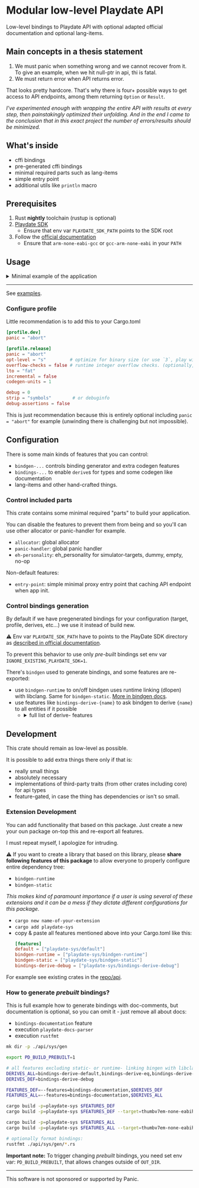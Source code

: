 # Modular low-level Playdate API

Low-level bindings to Playdate API with optional adapted official documentation and optional lang-items.

## Main concepts in a thesis statement

1. We must panic when something wrong and we cannot recover from it. To give an example, when we hit null-ptr in api, thi is fatal.
2. We must return error when API returns error.

That looks pretty hardcore. That's why there is four+ possible ways to get access to API endpoints, among them returning `Option` or `Result`.

_I've experimented enough with wrapping the entire API with results at every step, then painstakingly optimized their unfolding. And in the end I came to the conclusion that in this exact project the number of errors/results should be minimized._


## What's inside

- cffi bindings
- pre-generated cffi bindings
- minimal required parts such as lang-items
- simple entry point
- additional utils like `println` macro


## Prerequisites

1. Rust __nightly__ toolchain (rustup is optional)
1. [Playdate SDK][sdk]
   - Ensure that env var `PLAYDATE_SDK_PATH` points to the SDK root
1. Follow the [official documentation][doc-prerequisites]
   - Ensure that `arm-none-eabi-gcc` or `gcc-arm-none-eabi` in your `PATH`

[sdk]: https://play.date/dev/#cardSDK
[doc-prerequisites]: https://sdk.play.date/Inside%20Playdate%20with%20C.html#_prerequisites


## Usage

<details><summary>Minimal example of the application</summary>

1. Setup library with crate-type
2. Add playdate-sys dependency

Cargo.toml:
```toml
[lib]
name = "example"
path = "src/lib.rs"
crate-type = [
	"dylib",     # for simulator
	"staticlib", # for hardware
]

[dependencies.pd]
package = "playdate-sys"
git = "this/repo/path.git"
```

3. Next is just minimal required initialization code and additionally code that prints all received events

src/lib.rs:
```rust
#![no_std]
use core::ffi::*;

#[macro_use]
extern crate alloc;

#[macro_use]
extern crate pd;
use pd::ffi::*;


#[no_mangle]
// Note: `_arg` is a key-code in simulator, otherwise it's just zero.
pub extern "C" fn eventHandlerShim(api: *const PlaydateAPI, event: PDSystemEvent, _arg: u32) -> c_int {
	match event {
		PDSystemEvent::kEventInit => unsafe {
			// register the API entry point
			pd::API = api;
			// get `setUpdateCallback` fn
			let f = (*(*api).system).setUpdateCallback.unwrap();
			// register update callback
			f(Some(on_update), core::ptr::null_mut());

			// `println` uses `API` internally, that set above
			println!("Init, Hello world!");
		},

		PDSystemEvent::kEventLock => println!("Lock"),
		PDSystemEvent::kEventUnlock => println!("Unlock"),
		PDSystemEvent::kEventPause => println!("Pause"),
		PDSystemEvent::kEventResume => println!("Resume"),
		PDSystemEvent::kEventLowPower => println!("LowPower"),
		PDSystemEvent::kEventTerminate => println!("Terminate"),
		PDSystemEvent::kEventInitLua => println!("InitLua"),
		// simulator only, keyboard events:
		PDSystemEvent::kEventKeyPressed => println!("KeyPressed"),
		PDSystemEvent::kEventKeyReleased => println!("KeyReleased"),
	}

	0 // zero means "OK, no error, continue please"
}

unsafe extern "C" fn on_update(_: *mut c_void) -> i32 { 1 /* `1` means "OK, continue updates" */ }
```

1. Also add the following config needed for proper build configuration

.cargo/config.toml:
```toml
[target.thumbv7em-none-eabihf]
rustflags = [
	"-Ctarget-cpu=cortex-m7",
	"-Clink-args=--emit-relocs",
	"-Crelocation-model=pic",
	"-Csoft-float=no",
	"-Clink-arg=--cref",
	"-Clink-arg=--gc-sections",
	"-Clink-arg=--entry=eventHandlerShim"
]

# Also I recommend to allow unstable options here:
[unstable]
unstable-options = true
```

5. Now build it
```shell
cargo build --lib --release --target=thumbv7em-none-eabihf -Zbuild-std=core,alloc -Zunstable-options
# Note: on windows use gcc-arm-none-eabi instead
arm-none-eabi-gcc ./target/thumbv7em-none-eabihf/release/libexample.a \
			-nostartfiles -mthumb -mcpu=cortex-m7 -mfloat-abi=hard -mfpu=fpv5-sp-d16 -D__FPU_USED=1 \
			-Wl,--cref,--gc-sections,--no-warn-mismatch,--emit-relocs -mword-relocations \
			-fno-common -fno-exceptions \
			-T$PLAYDATE_SDK_PATH/C_API/buildsupport/link_map.ld \
			-o ./target/thumbv7em-none-eabihf/release/example.elf \
			--entry eventHandlerShim
# Then prepare package with manifest and assets, place into it example.elf and call
# `$PLAYDATE_SDK_PATH/bin/pdc` with path of prepared package.
```

6. Then prepare package with manifest and assets, place into it example.elf and then
   call `$PLAYDATE_SDK_PATH/bin/pdc` with path of prepared package.
7. Install and run on device.


⚠️ Note that [cargo-playdate][cargo-playdate-crates] can do it all for you easily. Also it can build executable binaries.

</details>

- - -

See [examples](https://github.com/boozook/playdate/tree/main/api/sys/examples).


### Configure profile

Little recommendation is to add this to your Cargo.toml
```toml
[profile.dev]
panic = "abort"

[profile.release]
panic = "abort"
opt-level = "s"         # optimize for binary size (or use `3`, play with it)
overflow-checks = false # runtime integer overflow checks. (optionally, as you wish)
lto = "fat"
incremental = false
codegen-units = 1

debug = 0
strip = "symbols"        # or debuginfo
debug-assertions = false
```

This is just recommendation because this is entirely optional including `panic = "abort"` for example (unwinding there is challenging but not impossible).


## Configuration

There is some main kinds of features that you can control:
- `bindgen-...` controls binding generator and extra codegen features
- `bindings-...` to enable `derive`s for types and some codegen like documentation
- lang-items and other hand-crafted things.


### Control included parts

This crate contains some minimal required "parts" to build your application.

You can disable the features to prevent them from being and so you'll can use other allocator or panic-handler for example.

- `allocator`: global allocator
- `panic-handler`: global panic handler
- `eh-personality`: eh_personality for simulator-targets, dummy, empty, no-op

Non-default features:
- `entry-point`: simple minimal proxy entry point that caching API endpoint when app init.


### Control bindings generation

By default if we have pregenerated bindings for your configuration (target, profile, derives, etc...) we use it instead of build new.

⚠️ Env var `PLAYDATE_SDK_PATH` have to points to the PlayDate SDK directory as [described in official documentation][doc-env].

To prevent this behavior to use only _pre-built_ bindings set env var `IGNORE_EXISTING_PLAYDATE_SDK=1`.


[doc-env]: https://sdk.play.date/Inside%20Playdate%20with%20C.html#_set_playdate_sdk_path_environment_variable


There's `bindgen` used to generate bindings, and some features are re-exported:

- use `bindgen-runtime` to on/off bindgen uses runtime linking (dlopen) with libclang.
  Same for `bindgen-static`.
  [More in bindgen docs][bindgen-clang].
- use features like `bindings-derive-{name}` to ask bindgen to derive `{name}` to all entities if it possible
  - <details><summary>full list of derive- features</summary>

    - bindings-derive-default
    - bindings-derive-eq
    - bindings-derive-copy
    - bindings-derive-debug
    - bindings-derive-hash
    - bindings-derive-ord
    - bindings-derive-partialeq
    - bindings-derive-partialord

</details>

[bindgen-clang]: https://rust-lang.github.io/rust-bindgen/requirements.html?highlight=LIB#installing-clang


## Development

This crate should remain as low-level as possible.

It is possible to add extra things there only if that is:
- really small things
- absolutely necessary
- implementations of third-party traits (from other crates including core) for api types
- feature-gated, in case the thing has dependencies or isn't so small.


### Extension Development

You can add functionality that based on this package. Just create a new your oun package on-top this and re-export all features.

I must repeat myself, I apologize for intruding.

⚠️ If you want to create a library that based on this library, please __share following features of this package__
to allow everyone to properly configure entire dependency tree:
- `bindgen-runtime`
- `bindgen-static`

_This makes kind of paramount importance if a user is using several of these extensions and it can be a mess if they dictate different configurations for this package._

- `cargo new name-of-your-extension`
- `cargo add playdate-sys`
- copy & paste all features mentioned above into your Cargo.toml like this:
  ```toml
  [features]
  default = ["playdate-sys/default"]
  bindgen-runtime = ["playdate-sys/bindgen-runtime"]
  bindgen-static = ["playdate-sys/bindgen-static"]
  bindings-derive-debug = ["playdate-sys/bindings-derive-debug"]
  ```

For example see existing crates in the [repo/api][repo-api].

[repo-api]: https://github.com/boozook/playdate/tree/main/api



### How to generate _prebuilt_ bindings?

This is full example how to generate bindings with doc-comments,
but documentation is optional, so you can omit it - just remove all about docs:
- `bindings-documentation` feature
- execution `playdate-docs-parser`
- execution `rustfmt`

```bash
mk dir -p ./api/sys/gen

export PD_BUILD_PREBUILT=1

# all features excluding static- or runtime- linking bingen with libclang:
DERIVES_ALL=bindings-derive-default,bindings-derive-eq,bindings-derive-copy,bindings-derive-debug,bindings-derive-hash,bindings-derive-ord,bindings-derive-partialeq,bindings-derive-partialord
DERIVES_DEF=bindings-derive-debug

FEATURES_DEF=--features=bindings-documentation,$DERIVES_DEF
FEATURES_ALL=--features=bindings-documentation,$DERIVES_ALL

cargo build -p=playdate-sys $FEATURES_DEF
cargo build -p=playdate-sys $FEATURES_DEF --target=thumbv7em-none-eabihf

cargo build -p=playdate-sys $FEATURES_ALL
cargo build -p=playdate-sys $FEATURES_ALL --target=thumbv7em-none-eabihf

# optionally format bindings:
rustfmt ./api/sys/gen/*.rs
```

__Important note:__
To trigger changing _prebuilt_ bindings, you need set env var: `PD_BUILD_PREBUILT`, that allows changes outside of `OUT_DIR`.


[cargo-playdate-crates]: https://crates.io/crates/cargo-playdate
[crate-docs-example]: https://docs.rs/playdate-sys/0.1.3/playdate_sys/ffi/struct.playdate_sys.html


- - -

This software is not sponsored or supported by Panic.
